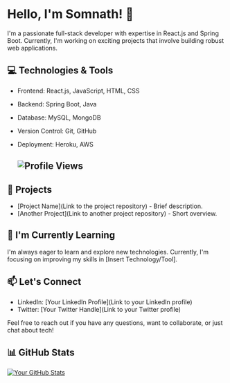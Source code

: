 # Hello, I'm Somnath! 👋

I'm a passionate full-stack developer with expertise in React.js and Spring Boot. Currently, I'm working on exciting projects that involve building robust web applications.

## 💻 Technologies & Tools

- Frontend: React.js, JavaScript, HTML, CSS
- Backend: Spring Boot, Java
- Database: MySQL, MongoDB
- Version Control: Git, GitHub
- Deployment: Heroku, AWS

  ## ![Profile Views](https://profile-counter.glitch.me/your-username/count.svg)

## 🚀 Projects

- [Project Name](Link to the project repository) - Brief description.
- [Another Project](Link to another project repository) - Short overview.

## 🌱 I'm Currently Learning

I'm always eager to learn and explore new technologies. Currently, I'm focusing on improving my skills in [Insert Technology/Tool].

## 📫 Let's Connect

- LinkedIn: [Your LinkedIn Profile](Link to your LinkedIn profile)
- Twitter: [Your Twitter Handle](Link to your Twitter profile)

Feel free to reach out if you have any questions, want to collaborate, or just chat about tech!

## 📊 GitHub Stats

[![Your GitHub Stats](https://github-readme-stats.vercel.app/api?username=your-username&count_private=true&show_icons=true&theme=radical)](https://github.com/anuraghazra/github-readme-stats)

<!-- Optional: Add more sections based on your preferences -->

